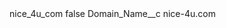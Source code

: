 <?xml version="1.0" encoding="UTF-8"?>
<CustomMetadata xmlns="http://soap.sforce.com/2006/04/metadata" xmlns:xsi="http://www.w3.org/2001/XMLSchema-instance" xmlns:xsd="http://www.w3.org/2001/XMLSchema">
    <label>nice_4u_com</label>
    <protected>false</protected>
    <values>
        <field>Domain_Name__c</field>
        <value xsi:type="xsd:string">nice-4u.com</value>
    </values>
</CustomMetadata>
